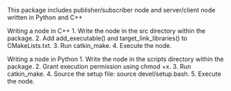 This package includes publisher/subscriber node and server/client node written in Python and C++

Writing a node in C++
    1. Write the node in the src directory within the package.
    2. Add add_executable() and target_link_libraries() to CMakeLists.txt.
    3. Run catkin_make.
    4. Execute the node.
    
Writing a node in Python
    1. Write the node in the scripts directory within the package.
    2. Grant execution permission using chmod +x.
    3. Run catkin_make.
    4. Source the setup file: source devel/setup.bash.
    5. Execute the node.

